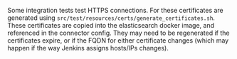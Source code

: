 Some integration tests test HTTPS connections. For these certificates are generated
using `src/test/resources/certs/generate_certificates.sh`. These certificates are copied
into the elasticsearch docker image, and referenced in the connector config. They may need
to be regenerated if the certificates expire, or if the FQDN for either certificate changes 
(which may happen if the way Jenkins assigns hosts/IPs changes).
